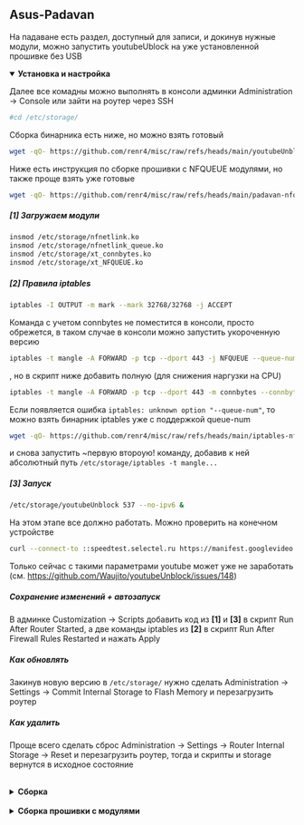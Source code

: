 
## Asus-Padavan
На падаване есть раздел, доступный для записи, и докинув нужные модули, можно запустить youtubeUblock на уже установленной прошивке без USB
<br />


<details open>
<summary><b>Установка и настройка</b></summary>

Далее все комадны можно выполнять в консоли админки Administration -> Console или зайти на роутер через SSH
```sh
#cd /etc/storage/
```

Сборка бинарника есть ниже, но можно взять готовый
```sh
wget -qO- https://github.com/renr4/misc/raw/refs/heads/main/youtubeUnblock.tar.gz | tar xvz -C /etc/storage/
```

Ниже есть инструкция по сборке прошивки с NFQUEUE модулями, но также проще взять уже готовые
```sh
wget -qO- https://github.com/renr4/misc/raw/refs/heads/main/padavan-nfqueue.tar.gz | tar xvz -C /etc/storage/
```

##### **[1]** Загружаем модули
```sh
insmod /etc/storage/nfnetlink.ko
insmod /etc/storage/nfnetlink_queue.ko
insmod /etc/storage/xt_connbytes.ko
insmod /etc/storage/xt_NFQUEUE.ko
```

##### **[2]** Правила iptables
```sh
iptables -I OUTPUT -m mark --mark 32768/32768 -j ACCEPT
```
Команда с учетом connbytes не поместится в консоли, просто обрежется, в таком случае в консоли можно запустить укороченную версию
```sh
iptables -t mangle -A FORWARD -p tcp --dport 443 -j NFQUEUE --queue-num 537 --queue-bypass
```
, но в скрипт ниже добавить полную (для снижения наргузки на CPU)
```sh
iptables -t mangle -A FORWARD -p tcp --dport 443 -m connbytes --connbytes-dir original --connbytes-mode packets --connbytes 0:19 -j NFQUEUE --queue-num 537 --queue-bypass
```

Если появляется ошибка `iptables: unknown option "--queue-num"`, то можно взять бинарник iptables уже с поддержкой queue-num
```sh
wget -qO- https://github.com/renr4/misc/raw/refs/heads/main/iptables-nfqueue.tar.gz | tar xvz -C /etc/storage/
```
и снова запустить ~первую второую! команду, добавив к ней абсолютный путь `/etc/storage/iptables -t mangle...`


##### **[3]** Запуск
```sh
/etc/storage/youtubeUnblock 537 --no-ipv6 &
```

На этом этапе все должно работать. Можно проверить на конечном устройстве
```sh
curl --connect-to ::speedtest.selectel.ru https://manifest.googlevideo.com/100MB -k -o/dev/null
```
Только сейчас с такими параметрами youtube может уже не заработать (см. https://github.com/Waujito/youtubeUnblock/issues/148)

##### Сохранение изменений + автозапуск
В админке Customization -> Scripts добавить код из **[1]** и **[3]** в скрипт Run After Router Started, а две команды iptables из **[2]** в скрипт Run After Firewall Rules Restarted и нажать Apply

##### Как обновлять
Закинув новую версию в `/etc/storage/` нужно сделать Administration -> Settings -> Commit Internal Storage to Flash Memory и перезагрузить роутер

##### Как удалить
Проще всего сделать сброс Administration -> Settings -> Router Internal Storage -> Reset и перезагрузить роутер, тогда и скрипты и storage вернутся в исходное состояние
</details>
<br />


<details>
<summary><b>Сборка</b></summary>

```sh
git clone https://gitlab.com/hadzhioglu/padavan-ng
git clone https://github.com/Waujito/youtubeUnblock
```
Готовый тулчейн
```sh
wget -qO- https://gitlab.com/hadzhioglu/padavan-ng/-/package_files/152707964/download | tar xv --zstd -C padavan-ng
export PATH=$PATH:`pwd`/padavan-ng/toolchain/out/bin
```
Патч для ядра 3.4
```sh
cd youtubeUnblock
wget https://raw.githubusercontent.com/renr4/misc/refs/heads/main/patch-padavan-kernel-3.4.diff
patch youtubeUnblock.c < patch-padavan-kernel-3.4.diff
```
Сборка
```sh
make CC=mipsel-linux-uclibc-gcc LD=mipsel-linux-uclibc-ld CROSS_COMPILE_PLATFORM=mipsel-linux-uclibc ARCH=mips 
mipsel-linux-uclibc-strip --strip-unneeded build/youtubeUnblock
```
Закинуть бинарник на роутер можно запустив локально веб-сервер и забрав его в консоли админки wget-ом `wget http://192.168.0.101/youtubeUnblock -P /etc/storage` или, если есть ssh `scp youtubeUnblock admin@192.168.0.1:/etc/storage`
</details>
<br />


<details>
<summary><b>Сборка прошивки с модулями</b></summary>

Если хочется собрать прошивку уже с поддержкой NFQUEUE

Раскомментировать модули в `padavan-ng/trunk/configs/boards/TPLINK/TL_C5-V4/kernel-3.4.x.config`
(вместо TPLINK/TL_C5-V4 нужно выбрать свою модель)
```sh
CONFIG_NETFILTER_XT_TARGET_NFQUEUE=m
CONFIG_NETFILTER_NETLINK_QUEUE=m
CONFIG_IP_NF_QUEUE=m
```

Сборка с нужным конфигом
```sh
cd padavan-ng/trunk
cp configs/templates/tplink/tl_c5-v4.config .config
./build_firmware.sh
```
Если финальный размер превышает лимит, то можно отключить что-нибудь в .config, например FTP

После все сделать как в инструкции по установке выше, закинув youtubeUnblock в /etc/storage/
</details>



